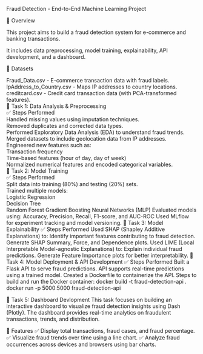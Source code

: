 
Fraud Detection - End-to-End Machine Learning Project


📌 Overview


This project aims to build a fraud detection system for e-commerce and banking transactions.


It includes data preprocessing, model training, explainability, API development, and a dashboard.



📂 Datasets


Fraud_Data.csv - E-commerce transaction data with fraud labels.<br>
IpAddress_to_Country.csv - Maps IP addresses to country locations.<br>
creditcard.csv - Credit card transaction data (with PCA-transformed features).<br>
📌 Task 1: Data Analysis & Preprocessing<br>
✅ Steps Performed<br>
Handled missing values using imputation techniques.<br>
Removed duplicates and corrected data types.<br>
Performed Exploratory Data Analysis (EDA) to understand fraud trends.<br>
Merged datasets to include geolocation data from IP addresses.<br>
Engineered new features such as:<br>
Transaction frequency<br>
Time-based features (hour of day, day of week)<br>
Normalized numerical features and encoded categorical variables.<br>
📌 Task 2: Model Training<br>
✅ Steps Performed<br>
Split data into training (80%) and testing (20%) sets.<br>
Trained multiple models:<br>
Logistic Regression<br>
Decision Tree<br>
Random Forest
Gradient Boosting
Neural Networks (MLP)
Evaluated models using:
Accuracy, Precision, Recall, F1-score, and AUC-ROC
Used MLflow for experiment tracking and model versioning.
📌 Task 3: Model Explainability
✅ Steps Performed
Used SHAP (Shapley Additive Explanations) to:
Identify important features contributing to fraud detection.
Generate SHAP Summary, Force, and Dependence plots.
Used LIME (Local Interpretable Model-agnostic Explanations) to:
Explain individual fraud predictions.
Generate Feature Importance plots for better interpretability.
📌 Task 4: Model Deployment & API Development
✅ Steps Performed
Built a Flask API to serve fraud predictions.
API supports real-time predictions using a trained model.
Created a Dockerfile to containerize the API.
Steps to build and run the Docker container:
docker build -t fraud-detection-api .
docker run -p 5000:5000 fraud-detection-api

📌 Task 5: Dashboard Devlopment
This task focuses on building an interactive dashboard to visualize fraud detection insights using Dash (Plotly).
The dashboard provides real-time analytics on fraudulent transactions, trends, and distribution.

🎯 Features
✅ Display total transactions, fraud cases, and fraud percentage.
✅ Visualize fraud trends over time using a line chart.
✅ Analyze fraud occurrences across devices and browsers using bar charts.

